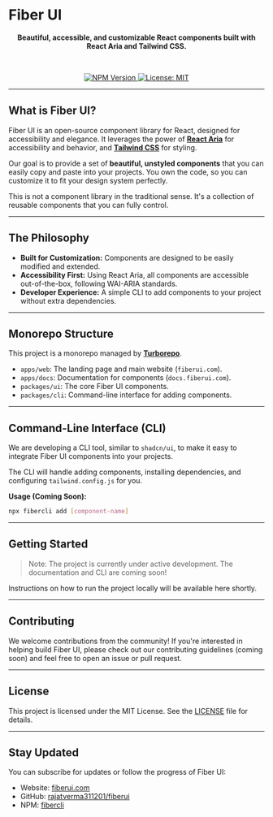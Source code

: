 # Fiber UI

<div align="center">
  <p>
    <strong>Beautiful, accessible, and customizable React components built with React Aria and Tailwind CSS.</strong>
  </p>
  <br />
  <p>
    <a href="https://www.npmjs.com/package/fibercli">
      <img alt="NPM Version" src="https://img.shields.io/npm/v/fibercli?style=flat-square" />
    </a>
    <a href="https://opensource.org/licenses/MIT">
      <img alt="License: MIT" src="https://img.shields.io/badge/License-MIT-blue.svg?style=flat-square" />
    </a>
  </p>
</div>

---

## What is Fiber UI?

Fiber UI is an open-source component library for React, designed for accessibility and elegance. It leverages the power of [**React Aria**](https://react-spectrum.adobe.com/react-aria/) for accessibility and behavior, and [**Tailwind CSS**](https://tailwindcss.com/) for styling.

Our goal is to provide a set of **beautiful, unstyled components** that you can easily copy and paste into your projects. You own the code, so you can customize it to fit your design system perfectly.

This is not a component library in the traditional sense. It's a collection of reusable components that you can fully control.

---

## The Philosophy

- **Built for Customization:** Components are designed to be easily modified and extended.
- **Accessibility First:** Using React Aria, all components are accessible out-of-the-box, following WAI-ARIA standards.
- **Developer Experience:** A simple CLI to add components to your project without extra dependencies.

---

## Monorepo Structure

This project is a monorepo managed by [**Turborepo**](https://turbo.build/repo).

- `apps/web`: The landing page and main website (`fiberui.com`).
- `apps/docs`: Documentation for components (`docs.fiberui.com`).
- `packages/ui`: The core Fiber UI components.
- `packages/cli`: Command-line interface for adding components.

---

## Command-Line Interface (CLI)

We are developing a CLI tool, similar to `shadcn/ui`, to make it easy to integrate Fiber UI components into your projects.

The CLI will handle adding components, installing dependencies, and configuring `tailwind.config.js` for you.

**Usage (Coming Soon):**

```bash
npx fibercli add [component-name]
```

---

## Getting Started

> Note: The project is currently under active development. The documentation and CLI are coming soon!

Instructions on how to run the project locally will be available here shortly.

---

## Contributing

We welcome contributions from the community! If you're interested in helping build Fiber UI, please check out our contributing guidelines (coming soon) and feel free to open an issue or pull request.

---

## License

This project is licensed under the MIT License. See the [LICENSE](./LICENSE.md) file for details.

---

## Stay Updated

You can subscribe for updates or follow the progress of Fiber UI:

- Website: [fiberui.com](https://fiberui.com)
- GitHub: [rajatverma311201/fiberui](https://github.com/rajatverma311201/fiberui)
- NPM: [fibercli](https://www.npmjs.com/package/fibercli)
